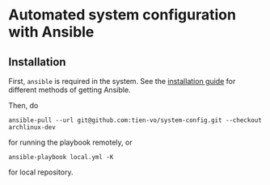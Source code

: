 # Automated system configuration with Ansible

## Installation

First, `ansible` is required in the system. See the [installation guide](https://docs.ansible.com/ansible/latest/installation_guide/index.html) for different methods of getting Ansible.

Then, do
```
ansible-pull --url git@github.com:tien-vo/system-config.git --checkout archlinux-dev
```
for running the playbook remotely, or
```
ansible-playbook local.yml -K
```
for local repository.
